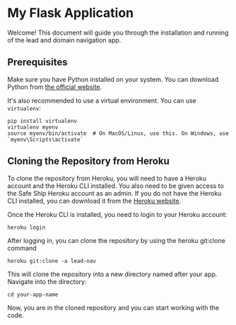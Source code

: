 # My Flask Application

Welcome! This document will guide you through the installation and running of the lead and domain navigation app.

## Prerequisites

Make sure you have Python installed on your system. You can download Python from [the official website](https://www.python.org/downloads/).

It's also recommended to use a virtual environment. You can use `virtualenv`:

```shell
pip install virtualenv
virtualenv myenv
source myenv/bin/activate  # On MacOS/Linux, use this. On Windows, use `myenv\Scripts\activate`
```

## Cloning the Repository from Heroku

To clone the repository from Heroku, you will need to have a Heroku account and the Heroku CLI installed. You also need to be given access to the Safe Ship Heroku account as an admin. If you do not have the Heroku CLI installed, you can download it from the [Heroku website](https://devcenter.heroku.com/articles/heroku-cli).

Once the Heroku CLI is installed, you need to login to your Heroku account:

```shell
heroku login
```

After logging in, you can clone the repository by using the heroku git:clone command
```shell
heroku git:clone -a lead-nav
```

This will clone the repository into a new directory named after your app. Navigate into the directory:
```shell
cd your-app-name
```

Now, you are in the cloned repository and you can start working with the code.


